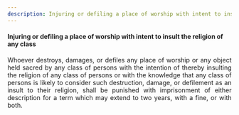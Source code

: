 ```yaml
---
description: Injuring or defiling a place of worship with intent to insult the religion of any class
---
```


#### Injuring or defiling a place of worship with intent to insult the religion of any class
<div style="text-align: justify">

Whoever destroys, damages, or defiles any place of worship or any object held sacred by any class of persons with the intention of thereby insulting the religion of any class of persons or with the knowledge that any class of persons is likely to consider such destruction, damage, or defilement as an insult to their religion, shall be punished with imprisonment of either description for a term which may extend to two years, with a fine, or with both.

</div>
